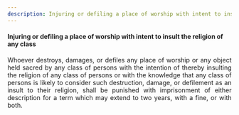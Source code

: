 ```yaml
---
description: Injuring or defiling a place of worship with intent to insult the religion of any class
---
```


#### Injuring or defiling a place of worship with intent to insult the religion of any class
<div style="text-align: justify">

Whoever destroys, damages, or defiles any place of worship or any object held sacred by any class of persons with the intention of thereby insulting the religion of any class of persons or with the knowledge that any class of persons is likely to consider such destruction, damage, or defilement as an insult to their religion, shall be punished with imprisonment of either description for a term which may extend to two years, with a fine, or with both.

</div>
